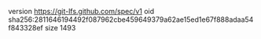 version https://git-lfs.github.com/spec/v1
oid sha256:2811646194492f087962cbe459649379a62ae15ed1e67f888adaa54f843328ef
size 1493
